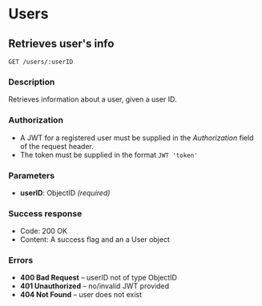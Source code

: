 # Users

## Retrieves user's info

```
GET /users/:userID
```

### Description

Retrieves information about a user, given a user ID.

### Authorization

- A JWT for a registered user must be supplied in the _Authorization_ field of the request header.
- The token must be supplied in the format `JWT 'token'`

### Parameters

- **userID**: ObjectID _(required)_

### Success response

- Code: 200 OK
- Content: A success flag and an a User object

### Errors

- **400 Bad Request** – userID not of type ObjectID
- **401 Unauthorized** – no/invalid JWT provided
- **404 Not Found** – user does not exist
